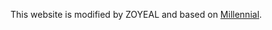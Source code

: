 This website is modified by ZOYEAL and based on [Millennial](https://github.com/LeNPaul/Millennial).